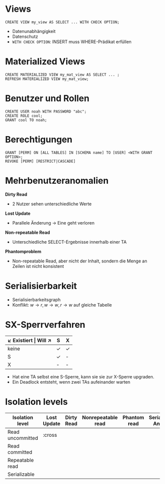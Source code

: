 # Views

```postgresql
CREATE VIEW my_view AS SELECT ... WITH CHECK OPTION;
```

- Datenunabhängigkeit
- Datenschutz
- `WITH CHECK OPTION`: INSERT muss WHERE-Prädikat erfüllen

# Materialized Views

```postgresql
CREATE MATERIALIZED VIEW my_mat_view AS SELECT ... ;
REFRESH MATERIALIZED VIEW my_mat_view;
```

# Benutzer und Rollen

```postgresql
CREATE USER noah WITH PASSWORD "abc";
CREATE ROLE cool;
GRANT cool TO noah;
```

# Berechtigungen

```postgresql
GRANT [PERM] ON [ALL TABLES] IN [SCHEMA name] TO [USER] <WITH GRANT OPTION>;
REVOKE [PERM] [RESTRICT|CASCADE]
```

# Mehrbenutzeranomalien

**Dirty Read**
- 2 Nutzer sehen unterschiedliche Werte

**Lost Update**
- Parallele Änderung -> Eine geht verloren

**Non-repeatable Read**
- Unterschiedliche SELECT-Ergebnisse innerhalb einer TA

**Phantomproblem**
- Non-repeatable Read, aber nicht der Inhalt, sondern die Menge an Zeilen ist nicht konsistent

# Serialisierbarkeit

- Serialisierbarkeitsgraph
- Konflikt: $w \to r, w \to w, r \to w$ auf gleiche Tabelle

# SX-Sperrverfahren

| $\swarrow$ Existiert \| Will $\nearrow$ | S | X |
| ---- | ---- | ---- |
| keine | $\checkmark$ | $\checkmark$ |
| S | $\checkmark$ | - |
| X | - | - |
- Hat eine TA selbst eine S-Sperre, kann sie sie zur X-Sperre upgraden.
- Ein Deadlock entsteht, wenn zwei TAs aufeinander warten

# Isolation levels

| Isolation level | Lost Update | Dirty Read | Nonrepeatable read | Phantom read | Serialization Anomaly |
| ---- | ---- | ---- | ---- | ---- | ---- |
| Read uncommitted | :cross |  |  |  |  |
| Read committed |  |  |  |  |  |
| Repeatable read |  |  |  |  |  |
| Serializable |  |  |  |  |  |